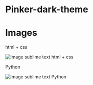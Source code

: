 # Pinker-dark-theme

# Images

html + css

![image sublime text html + css](https://clck.ru/Y4t6E)

Python

![image sublime text Python](https://clck.ru/Y4tBB) 
